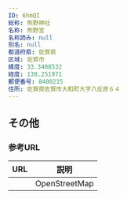 ```yaml
---
ID: 6hmQI
総称: 熊野神社
名称: 熊野宮
名称読み: null
別名: null
都道府県: 佐賀県
区域: 佐賀市
緯度: 33.3408532
経度: 130.251971
郵便番号: 8400215
住所: 佐賀県佐賀市大和町大字八反原６４
---
```


## その他

### 参考URL

| URL | 説明          |
| --- | ------------- |
|     | OpenStreetMap |
